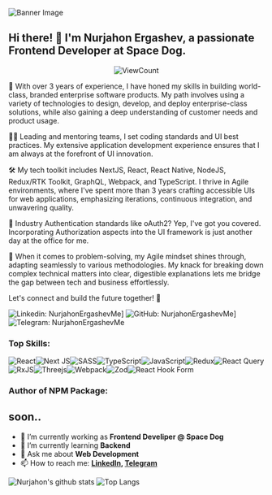 ![Banner Image](image/Banner.png)


## Hi there! 👋 I'm Nurjahon Ergashev, a passionate Frontend Developer at Space Dog. 

<p align="center">
  <img alt="ViewCount" src="https://views.whatilearened.today/views/github/NurjahonErgashevMe/NurjahonErgashevMe.svg" />
</p>

🚀 With over 3 years of experience, I have honed my skills in building world-class, branded enterprise software products. My path involves using a variety of technologies to design, develop, and deploy enterprise-class solutions, while also gaining a deep understanding of customer needs and product usage.

👨‍🏭 Leading and mentoring teams, I set coding standards and UI best practices. My extensive application development experience ensures that I am always at the forefront of UI innovation.

🛠️ My tech toolkit includes NextJS, React, React Native, NodeJS, Redux/RTK Toolkit, GraphQL, Webpack, and TypeScript. I thrive in Agile environments, where I've spent more than 3 years crafting accessible UIs for web applications, emphasizing iterations, continuous integration, and unwavering quality.

🔐 Industry Authentication standards like oAuth2? Yep, I've got you covered. Incorporating Authorization aspects into the UI framework is just another day at the office for me.

🧠 When it comes to problem-solving, my Agile mindset shines through, adapting seamlessly to various methodologies. My knack for breaking down complex technical matters into clear, digestible explanations lets me bridge the gap between tech and business effortlessly.

Let's connect and build the future together! 🌟

![Linkedin: NurjahonErgashevMe](https://img.shields.io/badge/-NurjahonErgashevMe-blue?style=flat-square&logo=Linkedin&logoColor=white&link=https://www.linkedin.com/in/nurjahon-ergashev-me)]
![GitHub: NurjahonErgashevMe](https://img.shields.io/badge/NurjahonErgashevMe?label=Follow&style=social)]
![Telegram: NurjahonErgashevMe](https://img.shields.io/badge/Telegram-2CA5E0?style=for-the-badge&logo=telegram&logoColor=white)


### Top Skills:
![React](https://img.shields.io/badge/react-%2320232a.svg?style=for-the-badge&logo=react&logoColor=%2361DAFB)![Next JS](https://img.shields.io/badge/Next-black?style=for-the-badge&logo=next.js&logoColor=white)![SASS](https://img.shields.io/badge/SASS-hotpink.svg?style=for-the-badge&logo=SASS&logoColor=white)![TypeScript](https://img.shields.io/badge/typescript-%23007ACC.svg?style=for-the-badge&logo=typescript&logoColor=white)![JavaScript](https://img.shields.io/badge/javascript-%23323330.svg?style=for-the-badge&logo=javascript&logoColor=%23F7DF1E)![Redux](https://img.shields.io/badge/redux-%23593d88.svg?style=for-the-badge&logo=redux&logoColor=white)![React Query](https://img.shields.io/badge/-React%20Query-FF4154?style=for-the-badge&logo=react%20query&logoColor=white)![RxJS](https://img.shields.io/badge/rxjs-%23B7178C.svg?style=for-the-badge&logo=reactivex&logoColor=white)![Threejs](https://img.shields.io/badge/threejs-black?style=for-the-badge&logo=three.js&logoColor=white)![Webpack](https://img.shields.io/badge/webpack-%238DD6F9.svg?style=for-the-badge&logo=webpack&logoColor=black)![Zod](https://img.shields.io/badge/zod-%233068b7.svg?style=for-the-badge&logo=zod&logoColor=white)![React Hook Form](https://img.shields.io/badge/React%20Hook%20Form-%23EC5990.svg?style=for-the-badge&logo=reacthookform&logoColor=white)


### Author of NPM Package: 
soon..
---

- 🔭 I’m currently working as **Frontend Develiper @ Space Dog**
- 🌱 I’m currently learning **Backend**
- 💬 Ask me about **Web Development**
- 📫 How to reach me:
  **[LinkedIn](https://www.linkedin.com/in/nurjahon-ergashev-me), [Telegram](https://t.me/NurjahonErgashevMe)**

![Nurjahon's github stats](https://github-readme-stats.vercel.app/api?username=NurjahonErgashevMe&show_icons=true&hide_border=true&theme=dark)
![Top Langs](https://github-readme-stats.vercel.app/api/top-langs/?username=NurjahonErgashevMe&layout=compact&theme=dark&hide_border=true)
